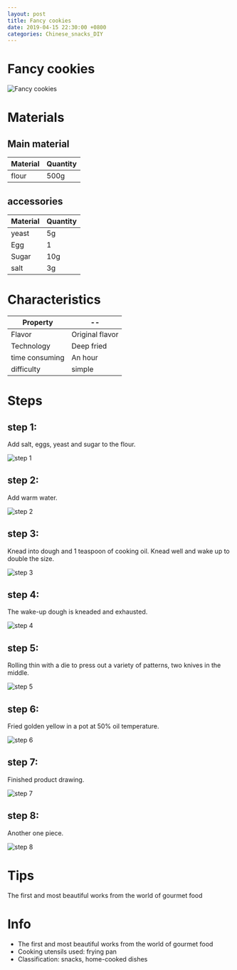 ```yaml
---
layout: post
title: Fancy cookies
date: 2019-04-15 22:30:00 +0800
categories: Chinese_snacks_DIY
---
```


# Fancy cookies

![Fancy cookies]({{site.baseurl}}/img/404334/404334.jpg)

# Materials


## Main material

Material|Quantity
--|--
flour|500g

## accessories

Material|Quantity
--|--
yeast|5g
Egg|1
Sugar|10g
salt|3g

# Characteristics

Property|--
--|--
Flavor|Original flavor
Technology|Deep fried
time consuming|An hour
difficulty|simple

# Steps

## step 1:

Add salt, eggs, yeast and sugar to the flour.

![step 1]({{site.baseurl}}/img/404334/1.jpg)

## step 2:

Add warm water.

![step 2]({{site.baseurl}}/img/404334/2.jpg)

## step 3:

Knead into dough and 1 teaspoon of cooking oil. Knead well and wake up to double the size.

![step 3]({{site.baseurl}}/img/404334/3.jpg)

## step 4:

The wake-up dough is kneaded and exhausted.

![step 4]({{site.baseurl}}/img/404334/4.jpg)

## step 5:

Rolling thin with a die to press out a variety of patterns, two knives in the middle.

![step 5]({{site.baseurl}}/img/404334/5.jpg)

## step 6:

Fried golden yellow in a pot at 50% oil temperature.

![step 6]({{site.baseurl}}/img/404334/6.jpg)

## step 7:

Finished product drawing.

![step 7]({{site.baseurl}}/img/404334/7.jpg)

## step 8:

Another one piece.

![step 8]({{site.baseurl}}/img/404334/8.jpg)

# Tips

The first and most beautiful works from the world of gourmet food

# Info

- The first and most beautiful works from the world of gourmet food
- Cooking utensils used: frying pan
- Classification: snacks, home-cooked dishes